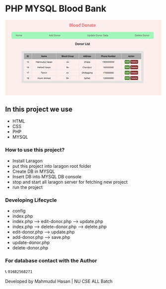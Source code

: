 # PHP MYSQL Blood Bank

![cover images](img.png)

## In this project we use 
* HTML
* CSS
* PHP
* MYSQL

### How to use this project?
* Install Laragon
* put this project into laragon root folder
* Create DB in MYSQL
* Insert DB into MYSQL DB console
* stop and start all laragon server for fetching new project
* run the project

### Developing Lifecycle
* config
* index.php
* index.php ⟶ edit-donor.php ⟶ update.php
* index.php ⟶ delete-donor.php ⟶ delete.php
* edit-donor.php ⟶ update.php
* add-donor.php ⟶ save.php
* update-donor.php
* delete-donor.php

### For database contact with the Author 
📞 <code>01682568271</code>

<p>Developed by Mahmudul Hasan | NU CSE ALL Batch</p>

